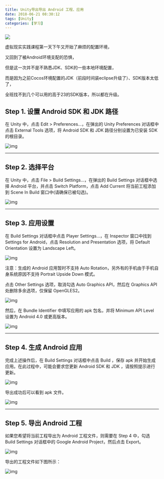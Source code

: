 ```yaml
---
title: Unity导出导出 Android 工程、应用
date: 2018-06-21 08:30:12
tags: [Unity]
categories: [学习]
---
```


![](http://p86wg7kc2.bkt.clouddn.com/sdk.jpg)

虚拟现实实践课程第一天下午又开始了麻烦的配置环境，

又回到了被Android环境支配的恐惧，

但是这一次并不是不熟悉JDK、SDK的一些本地环境配置，

而是因为之前Cocos环境配置的JDK（前段时间装eclipse升级了）、SDK版本太低了，

全班找不到几个可以用的高于23的SDK版本，所以都在升级。

<!--more-->



## Step 1. 设置 Android SDK 和 JDK 路径

在 Unity 中，点击 Edit > Preferences…，在弹出的 Unity Preferences 对话框中点击 External Tools 选项，将 Android SDK 和 JDK 路径分别设置为已安装 SDK 的根目录。

![img](http://www.hiar.com.cn/doc-v1/sdk-unity/img/p/doc_unity_build_android_1.png)

------



## Step 2. 选择平台

在 Unity 中，点击 File > Build Settings…，在弹出的 Build Settings 对话框中选择 Android 平台，并点击 Switch Platform，点击 Add Current 将当前工程添加到 Scene In Build 窗口中(请确保已被勾选)。

![img](http://www.hiar.com.cn/doc-v1/sdk-unity/img/p/doc_unity_build_android_2.png)

------

## Step 3. 应用设置

在 Build Settings 对话框中点击 Player Settings…，在 Inspector 窗口中找到 Settings for Android，点击 Resolution and Presentation 选项，将 Default Orientation 设置为 Landscape Left。

![img](http://www.hiar.com.cn/doc-v1/sdk-unity/img/p/doc_unity_build_android_3.png)

注意：生成的 Android 应用暂时不支持 Auto Rotation，另外有的手机由于手机自身系统原因不支持 Portrait Upside Down 模式。

点击 Other Settings 选项，取消勾选 Auto Graphics API，然后在 Graphics API 处删除多余选项，仅保留 OpenGLES2。

![img](http://www.hiar.com.cn/doc-v1/sdk-unity/export-android/img/othersettings1.png)

然后，在 Bundle Identifier 中填写应用的 apk 包名，并将 Minimum API Level 设置为 Android 4.0 或更高版本。

![img](http://www.hiar.com.cn/doc-v1/sdk-unity/export-android/img/othersettings2.png)

------

## Step 4. 生成 Android 应用

完成上述操作后，在 Build Settings 对话框中点击 Build ，保存 apk 并开始生成应用。在此过程中，可能会要求您更新 Android SDK 和 JDK ，请按照提示进行更新。

![img](http://www.hiar.com.cn/doc-v1/sdk-unity/img/p/doc_unity_build_android_5.png)

导出成功后可以看到 apk 文件。

![img](http://www.hiar.com.cn/doc-v1/sdk-unity/img/p/doc_unity_build_android_6.png)

------

## Step 5. 导出 Android 工程

如果您希望将当前工程导出为 Android 工程文件，则需要在 Step 4 中，勾选 Build Settings 对话框中的 Google Android Project，然后点击 Export。

![img](http://www.hiar.com.cn/doc-v1/sdk-unity/img/p/1.jpg)

导出的工程文件如下图所示：

![img](http://www.hiar.com.cn/doc-v1/sdk-unity/img/p/2.jpg)

